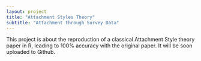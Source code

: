 ```yaml
---
layout: project
title: "Attachment Styles Theory"
subtitle: "Attachment through Survey Data"
---
```


This project is about the reproduction of a classical Attachment Style theory paper in R, leading to 100% accuracy with the original paper. It will be soon uploaded to Github.

